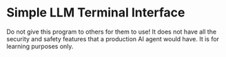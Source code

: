 # Simple LLM Terminal Interface

Do not give this program to others for them to use! 
It does not have all the security and safety features that a production AI agent would have. 
It is for learning purposes only.
